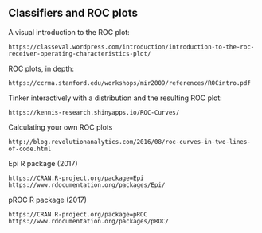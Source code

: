 ## Classifiers and ROC plots

A visual introduction to the ROC plot:

    https://classeval.wordpress.com/introduction/introduction-to-the-roc-receiver-operating-characteristics-plot/

ROC plots, in depth:

    https://ccrma.stanford.edu/workshops/mir2009/references/ROCintro.pdf

Tinker interactively with a distribution and the resulting ROC plot:

    https://kennis-research.shinyapps.io/ROC-Curves/
    
Calculating your own ROC plots

    http://blog.revolutionanalytics.com/2016/08/roc-curves-in-two-lines-of-code.html

Epi R package (2017) 

    https://CRAN.R-project.org/package=Epi
    https://www.rdocumentation.org/packages/Epi/
    
pROC R package (2017) 

    https://CRAN.R-project.org/package=pROC
    https://www.rdocumentation.org/packages/pROC/

